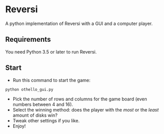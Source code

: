 # Reversi

A python implementation of Reversi with a GUI and a computer player.

## Requirements

You need Python 3.5 or later to run Reversi.

## Start

* Run this command to start the game:
 ```
 python othello_gui.py
 ```
 
* Pick the number of rows and columns for the game board (even numbers between 4 and 16). 
* Select the winning method: does the player with the _most_ or the _least_ amount of disks win?
* Tweak other settings if you like.
* Enjoy!
